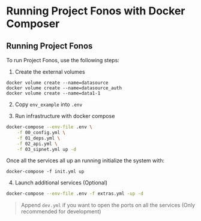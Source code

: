 # Running Project Fonos with Docker Composer

## Running Project Fonos

To run Project Fonos, use the following steps:

1. Create the external volumes

```
docker volume create --name=datasource
docker volume create --name=datasource_auth
docker volume create --name=data1-1
```

2. Copy `env_example` into `.env`


3. Run infrastructure with docker compose


```bash
docker-compose --env-file .env \
    -f 00_config.yml \
    -f 01_deps.yml \
    -f 02_api.yml \
    -f 03_sipnet.yml up -d
```

Once all the services all up an running initialize the system with:

```
docker-compose -f init.yml up
```

4. Launch additional services (Optional)

```bash
docker-compose --env-file .env -f extras.yml -up -d
```

> Append `dev.yml` if you want to open the ports on all the services (Only recommended for development)